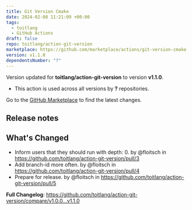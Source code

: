 ```yaml
---
title: Git Version Cmake
date: 2024-02-08 11:21:09 +00:00
tags:
  - toitlang
  - GitHub Actions
draft: false
repo: toitlang/action-git-version
marketplace: https://github.com/marketplace/actions/git-version-cmake
version: v1.1.0
dependentsNumber: "?"
---
```



Version updated for **toitlang/action-git-version** to version **v1.1.0**.
- This action is used across all versions by **?** repositories.

Go to the [GitHub Marketplace](https://github.com/marketplace/actions/git-version-cmake) to find the latest changes.

## Release notes

## What's Changed
* Inform users that they should run with depth: 0. by @floitsch in https://github.com/toitlang/action-git-version/pull/3
* Add branch-id more often. by @floitsch in https://github.com/toitlang/action-git-version/pull/4
* Prepare for release. by @floitsch in https://github.com/toitlang/action-git-version/pull/5


**Full Changelog**: https://github.com/toitlang/action-git-version/compare/v1.0.0...v1.1.0
